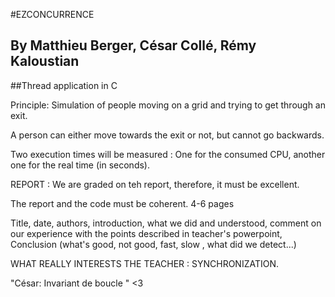 #EZCONCURRENCE

## By Matthieu Berger, César Collé, Rémy Kaloustian

##Thread application in C

Principle: Simulation of people moving on a grid and trying to get through an exit.

A person can either move towards the exit or not, but cannot go backwards.

Two execution times will be measured : One for the consumed CPU, another one for the real time (in seconds).



REPORT : We are graded on teh report, therefore, it must be excellent.

The report and the code must be coherent.
4-6 pages

Title, date, authors, introduction, what we did and understood, comment on our experience with the points described in teacher's powerpoint, Conclusion (what's good, not good, fast, slow , what did we detect...)


WHAT REALLY INTERESTS THE TEACHER : SYNCHRONIZATION.



"César: Invariant de boucle " <3

